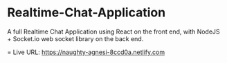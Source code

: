 # Realtime-Chat-Application
A full Realtime Chat Application using React on the front end, with NodeJS + Socket.io web socket library on the back end.

= Live URL:          https://naughty-agnesi-8ccd0a.netlify.com
